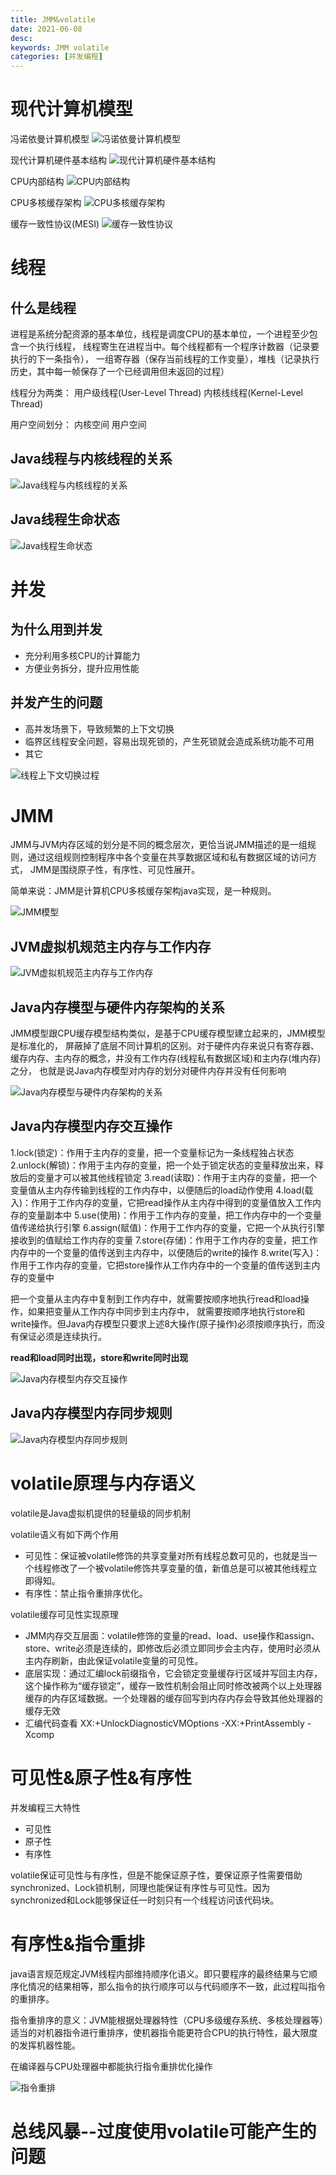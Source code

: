 ```yaml
---
title: JMM&volatile
date: 2021-06-08
desc:
keywords: JMM volatile
categories: [并发编程]
---
```

# 现代计算机模型

冯诺依曼计算机模型
![冯诺依曼计算机模型](/uploads/java/concurrent/冯诺依曼计算机模型.png)

现代计算机硬件基本结构
![现代计算机硬件基本结构](/uploads/java/concurrent/现代计算机硬件基本结构.png)

CPU内部结构
![CPU内部结构](/uploads/java/concurrent/CPU内部结构.png)

CPU多核缓存架构
![CPU多核缓存架构](/uploads/java/concurrent/CPU多核缓存架构.png)

缓存一致性协议(MESI)
![缓存一致性协议](/uploads/java/concurrent/缓存一致性协议.png)

# 线程

## 什么是线程

进程是系统分配资源的基本单位，线程是调度CPU的基本单位，一个进程至少包含一个执行线程，
线程寄生在进程当中。每个线程都有一个程序计数器（记录要执行的下一条指令），
一组寄存器（保存当前线程的工作变量），堆栈（记录执行历史，其中每一帧保存了一个已经调用但未返回的过程）

线程分为两类：
用户级线程(User-Level Thread)
内核线线程(Kernel-Level Thread)

用户空间划分：
内核空间
用户空间

## Java线程与内核线程的关系

![Java线程与内核线程的关系](/uploads/java/concurrent/Java线程与内核线程的关系.png)

## Java线程生命状态

![Java线程生命状态](/uploads/java/concurrent/Java线程生命状态.png)

# 并发

## 为什么用到并发

- 充分利用多核CPU的计算能力
- 方便业务拆分，提升应用性能

## 并发产生的问题

- 高并发场景下，导致频繁的上下文切换
- 临界区线程安全问题，容易出现死锁的，产生死锁就会造成系统功能不可用
- 其它

![线程上下文切换过程](/uploads/java/concurrent/线程上下文切换过程.png)

# JMM

JMM与JVM内存区域的划分是不同的概念层次，更恰当说JMM描述的是一组规则，通过这组规则控制程序中各个变量在共享数据区域和私有数据区域的访问方式，
JMM是围绕原子性，有序性、可见性展开。

简单来说：JMM是计算机CPU多核缓存架构java实现，是一种规则。

![JMM模型](/uploads/java/concurrent/JMM模型.png)

## JVM虚拟机规范主内存与工作内存

![JVM虚拟机规范主内存与工作内存](/uploads/java/concurrent/JVM虚拟机规范主内存与工作内存.png)

## Java内存模型与硬件内存架构的关系

JMM模型跟CPU缓存模型结构类似，是基于CPU缓存模型建立起来的，JMM模型是标准化的，
屏蔽掉了底层不同计算机的区别。对于硬件内存来说只有寄存器、缓存内存、主内存的概念，并没有工作内存(线程私有数据区域)和主内存(堆内存)之分，
也就是说Java内存模型对内存的划分对硬件内存并没有任何影响

![Java内存模型与硬件内存架构的关系](/uploads/java/concurrent/Java内存模型与硬件内存架构的关系.png)

## Java内存模型内存交互操作

1.lock(锁定)：作用于主内存的变量，把一个变量标记为一条线程独占状态
2.unlock(解锁)：作用于主内存的变量，把一个处于锁定状态的变量释放出来，释放后的变量才可以被其他线程锁定
3.read(读取)：作用于主内存的变量，把一个变量值从主内存传输到线程的工作内存中，以便随后的load动作使用
4.load(载入)：作用于工作内存的变量，它把read操作从主内存中得到的变量值放入工作内存的变量副本中
5.use(使用)：作用于工作内存的变量，把工作内存中的一个变量值传递给执行引擎
6.assign(赋值)：作用于工作内存的变量，它把一个从执行引擎接收到的值赋给工作内存的变量
7.store(存储)：作用于工作内存的变量，把工作内存中的一个变量的值传送到主内存中，以便随后的write的操作
8.write(写入)：作用于工作内存的变量，它把store操作从工作内存中的一个变量的值传送到主内存的变量中

把一个变量从主内存中复制到工作内存中，就需要按顺序地执行read和load操作，如果把变量从工作内存中同步到主内存中，
就需要按顺序地执行store和write操作。但Java内存模型只要求上述8大操作(原子操作)必须按顺序执行，而没有保证必须是连续执行。

**read和load同时出现，store和write同时出现**

![Java内存模型内存交互操作](/uploads/java/concurrent/Java内存模型内存交互操作.png)

## Java内存模型内存同步规则

![Java内存模型内存同步规则](source/uploads/java/concurrent/Java内存模型内存同步规则.png)

# volatile原理与内存语义

volatile是Java虚拟机提供的轻量级的同步机制

volatile语义有如下两个作用
- 可见性：保证被volatile修饰的共享变量对所有线程总数可见的，也就是当一个线程修改了一个被volatile修饰共享变量的值，新值总是可以被其他线程立即得知。
- 有序性：禁止指令重排序优化。

volatile缓存可见性实现原理
- JMM内存交互层面：volatile修饰的变量的read、load、use操作和assign、store、write必须是连续的，即修改后必须立即同步会主内存，使用时必须从主内存刷新，由此保证volatile变量的可见性。
- 底层实现：通过汇编lock前缀指令，它会锁定变量缓存行区域并写回主内存，这个操作称为“缓存锁定”，缓存一致性机制会阻止同时修改被两个以上处理器缓存的内存区域数据。一个处理器的缓存回写到内存内存会导致其他处理器的缓存无效
- 汇编代码查看
XX:+UnlockDiagnosticVMOptions -XX:+PrintAssembly -Xcomp

# 可见性&原子性&有序性

并发编程三大特性
- 可见性
- 原子性
- 有序性

volatile保证可见性与有序性，但是不能保证原子性，要保证原子性需要借助synchronized、Lock锁机制，同理也能保证有序性与可见性。因为synchronized和Lock能够保证任一时刻只有一个线程访问该代码块。

# 有序性&指令重排

java语言规范规定JVM线程内部维持顺序化语义。即只要程序的最终结果与它顺序化情况的结果相等，那么指令的执行顺序可以与代码顺序不一致，此过程叫指令的重排序。

指令重排序的意义：JVM能根据处理器特性（CPU多级缓存系统、多核处理器等）适当的对机器指令进行重排序，使机器指令能更符合CPU的执行特性，最大限度的发挥机器性能。

在编译器与CPU处理器中都能执行指令重排优化操作

![指令重排](source/uploads/java/concurrent/指令重排.png)

# 总线风暴--过度使用volatile可能产生的问题


